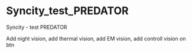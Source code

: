 # Syncity_test_PREDATOR
Syncity - test PREDATOR

Add night vision, add thermal vision, add EM vision, add controll vision on btn